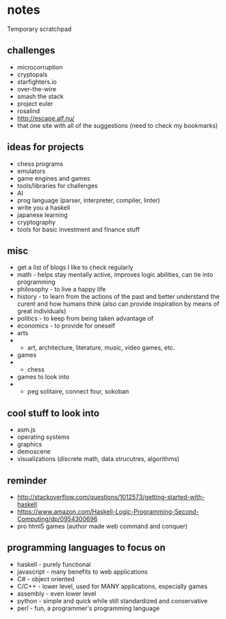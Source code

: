 # notes
Temporary scratchpad

## challenges
* microcorruption
* cryptopals
* starfighters.io
* over-the-wire
* smash the stack
* project euler
* rosalind
* http://escape.alf.nu/
* that one site with all of the suggestions (need to check my bookmarks)

## ideas for projects
* chess programs
* emulators
* game engines and games
* tools/libraries for challenges
* AI
* prog language (parser, interpreter, compiler, linter)
* write you a haskell
* japanese learning
* cryptography
* tools for basic investment and finance stuff

## misc
* get a list of blogs I like to check regularly
* math - helps stay mentally active, improves logic abilities, can tie into programming
* philosophy - to live a happy life
* history - to learn from the actions of the past and better understand the curent and how humans think (also can provide inspiration by means of great individuals)
* politics - to keep from being taken advantage of
* economics - to provide for oneself
* arts
* - art, architecture, literature, music, video games, etc.
* games
* - chess
* games to look into
* - peg solitaire, connect four, sokoban

## cool stuff to look into
* asm.js
* operating systems
* graphics
* demoscene
* visualizations (discrete math, data strucutres, algorithms)

## reminder
* http://stackoverflow.com/questions/1012573/getting-started-with-haskell
* https://www.amazon.com/Haskell-Logic-Programming-Second-Computing/dp/0954300696
* pro html5 games (author made web command and conquer)

## programming languages to focus on
* haskell - purely functional
* javascript - many benefits to web applications
* C# - object oriented
* C/C++ - lower level, used for MANY applications, especially games
* assembly - even lower level
* python - simple and quick while still standardized and conservative
* perl - fun, a programmer's programming language
